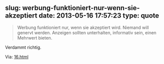slug: werbung-funktioniert-nur-wenn-sie-akzeptiert
date: 2013-05-16 17:57:23
type: quote
---

> Werbung funktioniert nur, wenn sie akzeptiert wird. Niemand will genervt werden. Anzeigen sollten unterhalten, informativ sein, einen Mehrwert bieten.

Verdammt richtig.

 Via: [16.html](http://meedia.de/internet/werbung-hat-sich-zu-weit-vom-nutzer-entfernt/2013/05/16.html)

